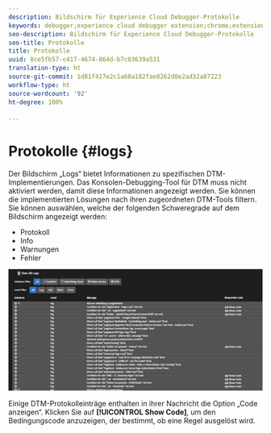 ```yaml
---
description: Bildschirm für Experience Cloud Debugger-Protokolle
keywords: debugger;experience cloud debugger extension;chrome;extension;logs
seo-description: Bildschirm für Experience Cloud Debugger-Protokolle
seo-title: Protokolle
title: Protokolle
uuid: 8ce5fb57-c417-4674-864d-b7c03639a531
translation-type: ht
source-git-commit: 1d81f427e2c1a68a182fae8262d0e2ad32a87223
workflow-type: ht
source-wordcount: '92'
ht-degree: 100%

---
```



# Protokolle {#logs}

Der Bildschirm „Logs“ bietet Informationen zu spezifischen DTM-Implementierungen. Das Konsolen-Debugging-Tool für DTM muss nicht aktiviert werden, damit diese Informationen angezeigt werden. Sie können die implementierten Lösungen nach ihren zugeordneten DTM-Tools filtern. Sie können auswählen, welche der folgenden Schweregrade auf dem Bildschirm angezeigt werden:

* Protokoll
* Info
* Warnungen
* Fehler

![](assets/logs.jpg)

Einige DTM-Protokolleinträge enthalten in ihrer Nachricht die Option „Code anzeigen“. Klicken Sie auf **[!UICONTROL Show Code]**, um den Bedingungscode anzuzeigen, der bestimmt, ob eine Regel ausgelöst wird.
